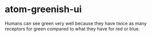 # atom-greenish-ui
Humans can see green very well because they have twice as many receptors for green compared to what they have for red or blue.
